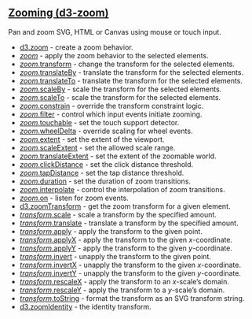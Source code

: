 ## [Zooming (d3-zoom)](https://github.com/d3/d3-zoom/tree/v3.0.0)

Pan and zoom SVG, HTML or Canvas using mouse or touch input.

- [d3.zoom](https://github.com/d3/d3-zoom/blob/v3.0.0/README.md#zoom) - create a zoom behavior.
- [_zoom_](https://github.com/d3/d3-zoom/blob/v3.0.0/README.md#_zoom) - apply the zoom behavior to the selected elements.
- [_zoom_.transform](https://github.com/d3/d3-zoom/blob/v3.0.0/README.md#zoom_transform) - change the transform for the selected elements.
- [_zoom_.translateBy](https://github.com/d3/d3-zoom/blob/v3.0.0/README.md#zoom_translateBy) - translate the transform for the selected elements.
- [_zoom_.translateTo](https://github.com/d3/d3-zoom/blob/v3.0.0/README.md#zoom_translateTo) - translate the transform for the selected elements.
- [_zoom_.scaleBy](https://github.com/d3/d3-zoom/blob/v3.0.0/README.md#zoom_scaleBy) - scale the transform for the selected elements.
- [_zoom_.scaleTo](https://github.com/d3/d3-zoom/blob/v3.0.0/README.md#zoom_scaleTo) - scale the transform for the selected elements.
- [_zoom_.constrain](https://github.com/d3/d3-zoom/blob/v3.0.0/README.md#zoom_constrain) - override the transform constraint logic.
- [_zoom_.filter](https://github.com/d3/d3-zoom/blob/v3.0.0/README.md#zoom_filter) - control which input events initiate zooming.
- [_zoom_.touchable](https://github.com/d3/d3-zoom/blob/v3.0.0/README.md#zoom_touchable) - set the touch support detector.
- [_zoom_.wheelDelta](https://github.com/d3/d3-zoom/blob/v3.0.0/README.md#zoom_wheelDelta) - override scaling for wheel events.
- [_zoom_.extent](https://github.com/d3/d3-zoom/blob/v3.0.0/README.md#zoom_extent) - set the extent of the viewport.
- [_zoom_.scaleExtent](https://github.com/d3/d3-zoom/blob/v3.0.0/README.md#zoom_scaleExtent) - set the allowed scale range.
- [_zoom_.translateExtent](https://github.com/d3/d3-zoom/blob/v3.0.0/README.md#zoom_translateExtent) - set the extent of the zoomable world.
- [_zoom_.clickDistance](https://github.com/d3/d3-zoom/blob/v3.0.0/README.md#zoom_clickDistance) - set the click distance threshold.
- [_zoom_.tapDistance](https://github.com/d3/d3-zoom/blob/v3.0.0/README.md#zoom_tapDistance) - set the tap distance threshold.
- [_zoom_.duration](https://github.com/d3/d3-zoom/blob/v3.0.0/README.md#zoom_duration) - set the duration of zoom transitions.
- [_zoom_.interpolate](https://github.com/d3/d3-zoom/blob/v3.0.0/README.md#zoom_interpolate) - control the interpolation of zoom transitions.
- [_zoom_.on](https://github.com/d3/d3-zoom/blob/v3.0.0/README.md#zoom_on) - listen for zoom events.
- [d3.zoomTransform](https://github.com/d3/d3-zoom/blob/v3.0.0/README.md#zoomTransform) - get the zoom transform for a given element.
- [_transform_.scale](https://github.com/d3/d3-zoom/blob/v3.0.0/README.md#transform_scale) - scale a transform by the specified amount.
- [_transform_.translate](https://github.com/d3/d3-zoom/blob/v3.0.0/README.md#transform_translate) - translate a transform by the specified amount.
- [_transform_.apply](https://github.com/d3/d3-zoom/blob/v3.0.0/README.md#transform_apply) - apply the transform to the given point.
- [_transform_.applyX](https://github.com/d3/d3-zoom/blob/v3.0.0/README.md#transform_applyX) - apply the transform to the given _x_-coordinate.
- [_transform_.applyY](https://github.com/d3/d3-zoom/blob/v3.0.0/README.md#transform_applyY) - apply the transform to the given _y_-coordinate.
- [_transform_.invert](https://github.com/d3/d3-zoom/blob/v3.0.0/README.md#transform_invert) - unapply the transform to the given point.
- [_transform_.invertX](https://github.com/d3/d3-zoom/blob/v3.0.0/README.md#transform_invertX) - unapply the transform to the given _x_-coordinate.
- [_transform_.invertY](https://github.com/d3/d3-zoom/blob/v3.0.0/README.md#transform_invertY) - unapply the transform to the given _y_-coordinate.
- [_transform_.rescaleX](https://github.com/d3/d3-zoom/blob/v3.0.0/README.md#transform_rescaleX) - apply the transform to an _x_-scale’s domain.
- [_transform_.rescaleY](https://github.com/d3/d3-zoom/blob/v3.0.0/README.md#transform_rescaleY) - apply the transform to a _y_-scale’s domain.
- [_transform_.toString](https://github.com/d3/d3-zoom/blob/v3.0.0/README.md#transform_toString) - format the transform as an SVG transform string.
- [d3.zoomIdentity](https://github.com/d3/d3-zoom/blob/v3.0.0/README.md#zoomIdentity) - the identity transform.

